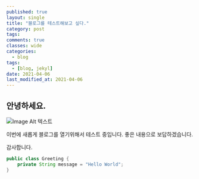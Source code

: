 ```yaml
---
published: true
layout: single
title: "블로그를 테스트해보고 싶다."
category: post
tags:
comments: true
classes: wide
categories:
  - blog
tags:
  - [blog, jekyl]
date: 2021-04-06
last_modified_at: 2021-04-06 
---
```


## 안녕하세요. 

![Image Alt 텍스트]({{"/assets/images/test.png"}})

이번에 새롭게 블로그를 열기위해서 테스트 중입니다. 
좋은 내용으로 보답하겠습니다.

감사합니다.

```java
public class Greeting {
    private String message = "Hello World";
}
```

